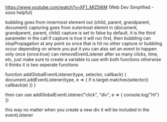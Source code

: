 https://www.youtube.com/watch?v=XF1_MlZ5l6M (Web Dev Simplified - sooo helpful)

bubbling goes from innermost element out (child, parent, grandparent, document)
capturing goes from outermost elemnt in (document, grandparent, parent, child)
capture is set to false by default, it is the third parameter in the call
if capture is true it will run first, then bubbling
can stopPropagation at any point so once that is hit no other capture or bubbling occur depending on where you put it
you can also set an event to happen only once {once:true}
can removeEventListener after so many clicks, time, etc, just make sure to create a variable to use with both functions otherwise it thinks it is two seperate functions

function addGlobalEventListener(type, selector, callback) {
    document.addEventListener(type, e => {
        if e.target.matches(selector)) callback(e)
    })
}

then can use 
addGlobalEventListener("click", "div", e => {
    console.log("Hi")
})

this way no matter when you create a new div it will be included in the eventListener
